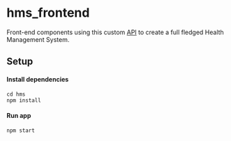 # hms_frontend
Front-end components using this custom [API](https://github.com/ASIMWELA/hms) to create a full fledged Health Management System.

## Setup
#### Install dependencies
    cd hms
    npm install
    
#### Run app
    npm start



